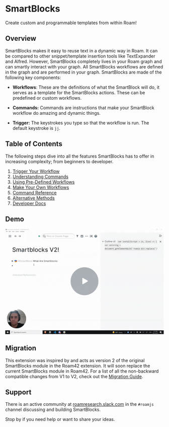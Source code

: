 # SmartBlocks

Create custom and programmable templates from within Roam!

## Overview

SmartBlocks makes it easy to reuse text in a dynamic way in Roam. It can be compared to other snippet/template insertion tools like TextExpander and Alfred. However, SmartBlocks completely lives in your Roam graph and can smartly interact with your graph. All SmartBlocks workflows are defined in the graph and are performed in your graph. SmartBlocks are made of the following key components:

- **Workflows**: These are the definitions of what the SmartBlock will do, it serves as a template for the SmartBlocks actions. These can be predefined or custom workflows.

- **Commands:** Commands are instructions that make your SmartBlock workflow do amazing and dynamic things.

- **Trigger:** The keystrokes you type so that the workflow is run. The default keystroke is `jj`.

## Table of Contents

The following steps dive into all the features SmartBlocks has to offer in increasing complexity; from beginners to developer.

1. [Trigger Your Workflow](https://github.com/RoamJs/smartblocks/blob/main/docs/010-trigger-your-workflow.md)
2. [Understanding Commands](https://github.com/RoamJs/smartblocks/blob/main/docs/020-understanding-commands.md)
3. [Using Pre-Defined Workflows](https://github.com/RoamJs/smartblocks/blob/main/docs/030-using-pre-defined-workflows.md)
4. [Make Your Own Workflows](https://github.com/RoamJs/smartblocks/blob/main/docs/040-make-your-own-workflows.md)
5. [Command Reference](https://github.com/RoamJs/smartblocks/blob/main/docs/050-command-reference.md)
6. [Alternative Methods](https://github.com/RoamJs/smartblocks/blob/main/docs/060-alternative-methods.md)
7. [Developer Docs](https://github.com/RoamJs/smartblocks/blob/main/docs/070-developer-docs.md)

## Demo

[![](docs/media/vargas-smartblocks-demo-thumbnail.gif)](https://www.loom.com/share/954d916643754027a3889fd5bf7f24dd)

<!-- <div style="position: relative; padding-bottom: 66.66666666666666%; height: 0;"><iframe src="https://www.loom.com/embed/954d916643754027a3889fd5bf7f24dd" frameborder="0" webkitallowfullscreen mozallowfullscreen allowfullscreen style="position: absolute; top: 0; left: 0; width: 100%; height: 100%;"></iframe></div> -->
<!-- <video src="https://www.loom.com/share/954d916643754027a3889fd5bf7f24dd" controls></video> -->

## Migration

This extension was inspired by and acts as version 2 of the original SmartBlocks module in the Roam42 extension. It will soon replace the current SmartBlocks module in Roam42. For a list of all the non-backward compatible changes from V1 to V2, check out the [Migration Guide](https://github.com/RoamJS/smartblocks/blob/main/docs/migration-guide.md).

## Support

There is an active community at [roamresearch.slack.com](https://join.slack.com/t/roamresearch/shared_invite/zt-ni1vw9yf-HzeWr05ZJBt55j_zfddPsw) in the `#roamjs` channel discussing and building SmartBlocks.

Stop by if you need help or want to share your ideas.
